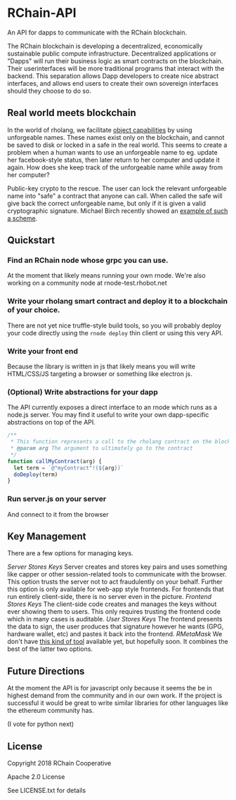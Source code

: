 # RChain-API

An API for dapps to communicate with the RChain blockchain.

The RChain blockchain is developing a decentralized, economically sustainable public compute infrastructure. Decentralized applications or "Dapps" will run their business logic as smart contracts on the blockchain. Their userinterfaces will be more traditional programs that interact with the backend. This separation allows Dapp developers to create nice abstract interfaces, and allows end users to create their own sovereign interfaces should they choose to do so.

## Real world meets blockchain
In the world of rholang, we facilitate [object capabilities]() by using unforgeable names. These names exist only on the blockchain, and cannot be saved to disk or locked in a safe in the real world. This seems to create a problem when a human wants to use an unforgeable name to eg. update her facebook-style status, then later return to her computer and update it again. How does she keep track of the unforgeable name while away from her computer?

Public-key crypto to the rescue. The user can lock the relevant unforgeable name into "safe" a contract that anyone can call. When called the safe will give back the correct unforgeable name, but only if it is given a valid cryptographic signature. Michael Birch recently showed an [example of such a scheme](https://www.youtube.com/watch?v=WzAdfjwgaQs#t=9m28s).

## Quickstart
### Find an RChain node whose grpc you can use.
At the moment that likely means running your own rnode. We're also working on a community node at rnode-test.rhobot.net

### Write your rholang smart contract and deploy it to a blockchain of your choice.
There are not yet nice truffle-style build tools, so you will probably deploy your code directly using the `rnode deploy` thin client or using this very API.

### Write your front end
Because the library is written in js that likely means you will write HTML/CSS/JS targeting a browser or something like electron js.

### (Optional) Write abstractions for your dapp
The API currently exposes a direct interface to an rnode which runs as a node.js server. You may find it useful to write your own dapp-specific abstractions on top of the API.

```javascript
/**
 * This function represents a call to the rholang contract on the blockchain.
 * @param arg The argument to ultimately go to the contract
 */
function callMyContract(arg) {
  let term = `@"myContract"!(${arg})`
  doDeploy(term)
}
```

### Run server.js on your server
And connect to it from the browser

## Key Management
There are a few options for managing keys.

*Server Stores Keys* Server creates and stores key pairs and uses something like capper or other session-related tools to communicate with the browser. This option trusts the server not to act fraudulently on your behalf. Further this option is only available for web-app style frontends. For frontends that run entirely client-side, there is no server even in the picture.
*Frontend Stores Keys* The client-side code creates and manages the keys without ever showing them to users. This only requires trusting the frontend code which in many cases is auditable.
*User Stores Keys* The frontend presents the data to sign, the user produces that signature however he wants (GPG, hardware wallet, etc) and pastes it back into the frontend.
*RMetaMask* We don't have [this kind of tool](https://metamask.io/) available yet, but hopefully soon. It combines the best of the latter two options.


## Future Directions
At the moment the API is for javascript only because it seems the be in highest demand from the community and in our own work. If the project is successful it would be great to write similar libraries for other languages like the ethereum community has.

(I vote for python next)


## License
Copyright 2018 RChain Cooperative

Apache 2.0 License

See LICENSE.txt for details
